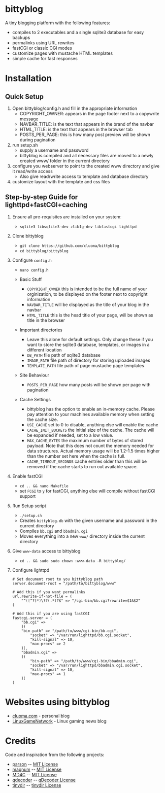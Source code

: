# bittyblog

A tiny blogging platform with the following features:
* compiles to 2 executables and a single sqlite3 database for easy backups
* permalinks using URL rewrites
* fastCGI or classic CGI modes
* customize pages with mustache HTML templates
* simple cache for fast responses

# Installation

## Quick Setup

1. Open bittyblog/config.h and fill in the appropriate information
    - COPYRIGHT_OWNER: appears in the page footer next to a copywrite message
    - NAVBAR_TITLE: is the text that appears in the brand of the navbar
    - HTML_TITLE: is the text that appears in the browser tab
    - POSTS_PER_PAGE: this is how many post preview will be shown during pagination
2. run setup.sh
    - supply a username and password
    - bittyblog is compiled and all necessary files are moved to a newly created www/ folder in the current directory
3. configure you webserver to point to the created www directory and give it read/write access
    - Also give read/write access to template and database directory
4. customize layout with the template and css files

## Step-by-step Guide for lighttpd+fastCGI+caching

1. Ensure all pre-requisites are installed on your system:
    - `sqlite3 libsqlite3-dev zlib1g-dev libfastcgi lighttpd`

2. Clone bittyblog
    - `git clone https://github.com/cluoma/bittyblog`
    - `cd bittyblog/bittyblog`

3. Configure `config.h`
    - `nano config.h`

    * Basic Stuff
        - `COPYRIGHT_OWNER` this is intended to be the full name of your orginization, to be displayed on the footer next to copyright information
        - `NAVBAR_TITLE` will be displayed as the title of your blog in the navbar
        - `HTML_TITLE` this is the head title of your page, will be shown as title in the browser
    
    * Important directories
        - Leave this alone for default settings. Only change these if you want to store the sqlite3 database, templates, or images in a different location
        - `DB_PATH` file path of sqlite3 database
        - `IMAGE_PATH` file path of directory for storing uploaded images
        - `TEMPLATE_PATH` file path of page mustache page templates

    * Site Behaviour
        - `POSTS_PER_PAGE` how many posts will be shown per page with pagination
    
    * Cache Settings
        - bittyblog has the option to enable an in-memory cache. Please pay attention to your machines available memory when setting the cache size.
        - `USE_CACHE` set to 0 to disable, anything else will enable the cache
        - `CACHE_INIT_BUCKETS` the initial size of the cache. The cache will be expanded if needed, set to a low value.
        - `MAX_CACHE_BYTES` the maximum number of bytes of stored payload. Note that this does not count the memory needed for data structures. Actual memory usage will be 1.2-1.5 times higher than the number set here when the cache is full.
        - `CACHE_TIMEOUT_SECONDS` cache entries older than this will be removed if the cache starts to run out available space.

4. Enable fastCGI
    - `cd .. && nano Makefile`
    - set `FCGI` to `y` for fastCGI, anything else will compile without fastCGI support

5. Run Setup script
    - `./setup.sh`
    - Creates `bittyblog.db` with the given username and password in the current directory
    - Compiles `bb.cgi` and `bbadmin.cgi`
    - Moves everything into a new `www/` directory inside the current directory

6. Give `www-data` access to bittyblog
    - `cd .. && sudo sudo chown :www-data -R bittyblog/`

7. Configure lighttpd
    ```
    # Set document root to you bittyblog path
    server.document-root = "/path/to/bittyblog/www"
    ```
    ```
    # Add this if you want permalinks
    url.rewrite-if-not-file = (
        "^([^?]*)\??(.*)?$" => "/cgi-bin/bb.cgi?rewrite=$1&$2"
    )
    ```
    ```
    # Add this if you are using fastCGI
    fastcgi.server = (
        "bb.cgi" =>
        ((
	    "bin-path" => "/path/to/www/cgi-bin/bb.cgi",
            "socket" => "/var/run/lighttpd/bb.cgi.socket",
            "kill-signal" => 10,
            "max-procs" => 2
        )),
        "bbadmin.cgi" =>
        ((
            "bin-path" => "/path/to/www/cgi-bin/bbadmin.cgi",
            "socket" => "/var/run/lighttpd/bbadmin.cgi.socket",
            "kill-signal" => 10,
            "max-procs" => 1
        ))
    )
    ```
# Websites using bittyblog
* [cluoma.com](https://www.cluoma.com/) - personal blog
* [LinuxGameNetwork](https://www.linuxgame.net/) - Linux gaming news blog


# Credits

Code and inspiration from the following projects:
 * [parson](https://github.com/kgabis/parson) -- [MIT License](https://opensource.org/licenses/mit-license.php)
 * [magnum](https://github.com/fletcher/magnum) -- [MIT License](https://opensource.org/licenses/mit-license.php)
 * [MD4C](https://github.com/mity/md4c) -- [MIT License](https://opensource.org/licenses/mit-license.php)
 * [qdecoder](https://github.com/wolkykim/qdecoder) -- [qDecoder License](https://github.com/wolkykim/qdecoder/blob/master/COPYING)
 * [tinydir](https://github.com/cxong/tinydir) -- [tinydir License](https://github.com/cxong/tinydir/blob/master/COPYING)

